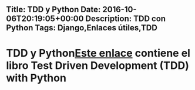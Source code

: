 Title: TDD y Python
Date: 2016-10-06T20:19:05+00:00
Description: TDD con Python
Tags: Django,Enlaces útiles,TDD
---
# TDD y Python[Este enlace](http://chimera.labs.oreilly.com/books/1234000000754) contiene el libro Test Driven Development (TDD) with Python